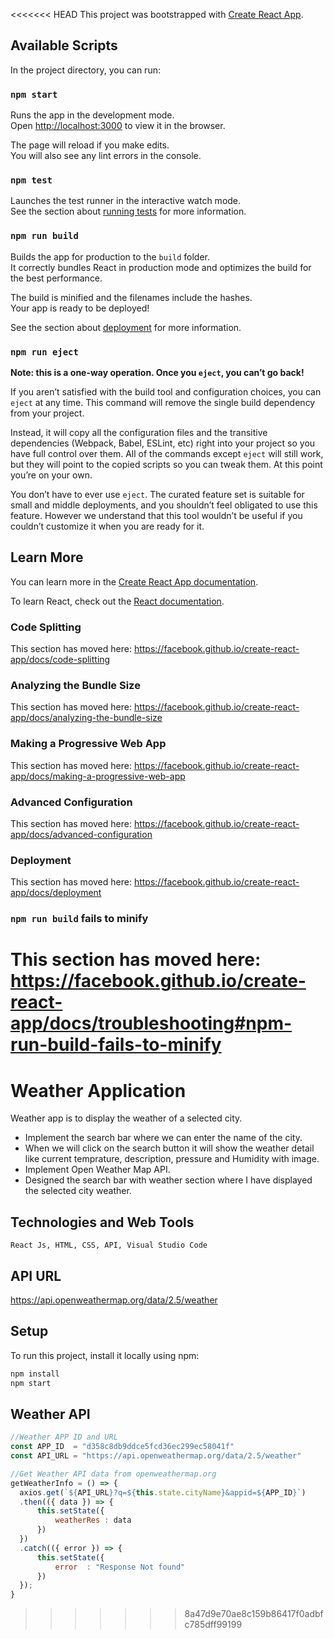 <<<<<<< HEAD
This project was bootstrapped with [Create React App](https://github.com/facebook/create-react-app).

## Available Scripts

In the project directory, you can run:

### `npm start`

Runs the app in the development mode.<br />
Open [http://localhost:3000](http://localhost:3000) to view it in the browser.

The page will reload if you make edits.<br />
You will also see any lint errors in the console.

### `npm test`

Launches the test runner in the interactive watch mode.<br />
See the section about [running tests](https://facebook.github.io/create-react-app/docs/running-tests) for more information.

### `npm run build`

Builds the app for production to the `build` folder.<br />
It correctly bundles React in production mode and optimizes the build for the best performance.

The build is minified and the filenames include the hashes.<br />
Your app is ready to be deployed!

See the section about [deployment](https://facebook.github.io/create-react-app/docs/deployment) for more information.

### `npm run eject`

**Note: this is a one-way operation. Once you `eject`, you can’t go back!**

If you aren’t satisfied with the build tool and configuration choices, you can `eject` at any time. This command will remove the single build dependency from your project.

Instead, it will copy all the configuration files and the transitive dependencies (Webpack, Babel, ESLint, etc) right into your project so you have full control over them. All of the commands except `eject` will still work, but they will point to the copied scripts so you can tweak them. At this point you’re on your own.

You don’t have to ever use `eject`. The curated feature set is suitable for small and middle deployments, and you shouldn’t feel obligated to use this feature. However we understand that this tool wouldn’t be useful if you couldn’t customize it when you are ready for it.

## Learn More

You can learn more in the [Create React App documentation](https://facebook.github.io/create-react-app/docs/getting-started).

To learn React, check out the [React documentation](https://reactjs.org/).

### Code Splitting

This section has moved here: https://facebook.github.io/create-react-app/docs/code-splitting

### Analyzing the Bundle Size

This section has moved here: https://facebook.github.io/create-react-app/docs/analyzing-the-bundle-size

### Making a Progressive Web App

This section has moved here: https://facebook.github.io/create-react-app/docs/making-a-progressive-web-app

### Advanced Configuration

This section has moved here: https://facebook.github.io/create-react-app/docs/advanced-configuration

### Deployment

This section has moved here: https://facebook.github.io/create-react-app/docs/deployment

### `npm run build` fails to minify

This section has moved here: https://facebook.github.io/create-react-app/docs/troubleshooting#npm-run-build-fails-to-minify
=======
# Weather Application
   Weather app is to display the weather of a selected city.
   <ul>
  <li>Implement the search bar where we can enter the name of the city.</li>
  <li>When we will click on the search button it will show the weather detail like current temprature, description, pressure and Humidity with image.</li>
  <li>Implement Open Weather Map API.</li>
  <li>Designed the search bar with weather section where I have displayed the selected city weather.</li>
  </ul>
  
## Technologies and Web Tools
    React Js, HTML, CSS, API, Visual Studio Code

## API URL
https://api.openweathermap.org/data/2.5/weather

## Setup
To run this project, install it locally using npm:
```jsx
npm install 
npm start
```

## Weather API
```jsx
//Weather APP ID and URL
const APP_ID  = "d358c8db9ddce5fcd36ec299ec58041f"
const API_URL = "https://api.openweathermap.org/data/2.5/weather"

//Get Weather API data from openweathermap.org
getWeatherInfo = () => {
  axios.get(`${API_URL}?q=${this.state.cityName}&appid=${APP_ID}`)
  .then(({ data }) => {
      this.setState({
          weatherRes : data
      })
  })
  .catch(({ error }) => {
      this.setState({
          error  : "Response Not found"
      })
  });
}
```
>>>>>>> 8a47d9e70ae8c159b86417f0adbfc785dff99199
